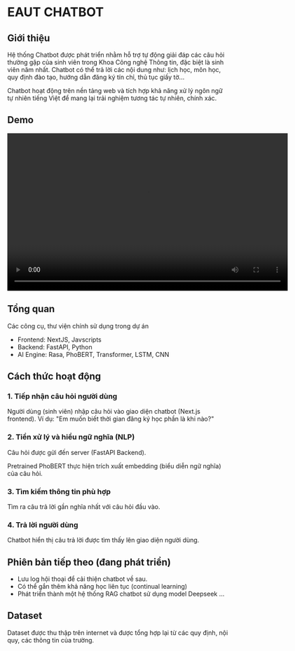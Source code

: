 # EAUT CHATBOT
## Giới thiệu
Hệ thống Chatbot được phát triển nhằm hỗ trợ tự động giải đáp các câu hỏi thường gặp của sinh viên trong Khoa Công nghệ Thông tin, đặc biệt là sinh viên năm nhất. Chatbot có thể trả lời các nội dung như: lịch học, môn học, quy định đào tạo, hướng dẫn đăng ký tín chỉ, thủ tục giấy tờ...

Chatbot hoạt động trên nền tảng web và tích hợp khả năng xử lý ngôn ngữ tự nhiên tiếng Việt để mang lại trải nghiệm tương tác tự nhiên, chính xác.

## Demo
<video width="640" height="360" controls>
  <source src="./demo/demos-chatbot_480p.mp4" type="video/x-matroska">
  Trình duyệt của bạn không hỗ trợ nhúng video.
</video>

## Tổng quan
Các công cụ, thư viện chính sử dụng trong dự án

- Frontend: NextJS, Javscripts
- Backend: FastAPI, Python
- AI Engine: Rasa, PhoBERT, Transformer, LSTM, CNN

## Cách thức hoạt động
### 1. Tiếp nhận câu hỏi người dùng
Người dùng (sinh viên) nhập câu hỏi vào giao diện chatbot (Next.js frontend).
Ví dụ: "Em muốn biết thời gian đăng ký học phần là khi nào?"

### 2. Tiền xử lý và hiểu ngữ nghĩa (NLP)
Câu hỏi được gửi đến server (FastAPI Backend).

Pretrained PhoBERT thực hiện trích xuất embedding (biểu diễn ngữ nghĩa) của câu hỏi.

### 3. Tìm kiếm thông tin phù hợp
Tìm ra câu trả lời gần nghĩa nhất với câu hỏi đầu vào.

### 4. Trả lời người dùng
Chatbot hiển thị câu trả lời được tìm thấy lên giao diện người dùng.

## Phiên bản tiếp theo (đang phát triển)
- Lưu log hội thoại để cải thiện chatbot về sau.
- Có thể gắn thêm khả năng học liên tục (continual learning)
- Phát triển thành một hệ thống RAG chatbot sử dụng model Deepseek
...

## Dataset
Dataset được thu thập trên internet và được tổng hợp lại từ các quy định, nội quy, các thông tin của trường.